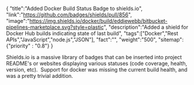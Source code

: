 {
    "title":"Added Docker Build Status Badge to shields.io",
    "link":"https://github.com/badges/shields/pull/856",
    "image":"https://img.shields.io/docker/build/eddiewebb/bitbucket-pipelines-marketplace.svg?style=plastic",
    "description":"Added a shield for Docker Hub builds indicating state of last build",
    "tags":["Docker","Rest APIs","JavaScript","node.js","JSON"],
    "fact":"",
    "weight":"500",
    "sitemap": {"priority" : "0.8"}
}

Shields.io is a massive library of badges that can be inserted into project README's or websites displaying various statuses (code coverage, health, version, etc).  Support for docker was missing the current build health, and was a pretty trivial addition.
